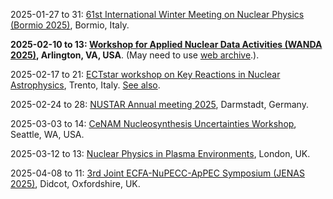 2025-01-27 to 31: [61st International Winter Meeting on Nuclear Physics (Bormio 2025)](https://bormiomeeting.com), Bormio, Italy.

**2025-02-10 to 13: [Workshop for Applied Nuclear Data Activities (WANDA 2025)](https://conferences.lbl.gov/event/1816/), Arlington, VA, USA**. (May need to use [web archive](https://web.archive.org/web/20250306190719/https://conferences.lbl.gov/event/1816/).).

2025-02-17 to 21: [ECTstar workshop on Key Reactions in Nuclear Astrophysics](https://indico.ectstar.eu/event/228/), Trento, Italy. [See also](https://x.com/EctTrento).

2025-02-24 to 28: [NUSTAR Annual meeting 2025](https://indico.gsi.de/event/20773/), Darmstadt, Germany.

2025-03-03 to 14: [CeNAM Nucleosynthesis Uncertainties Workshop](https://sites.google.com/view/nucleosynthesis-uncertainties), Seattle, WA, USA.

2025-03-12 to 13: [Nuclear Physics in Plasma Environments](https://iop.eventsair.com/nppe2025/), London, UK.

2025-04-08 to 11: [3rd Joint ECFA-NuPECC-ApPEC Symposium (JENAS 2025)](https://indico.global/event/5574/), Didcot, Oxfordshire, UK.

